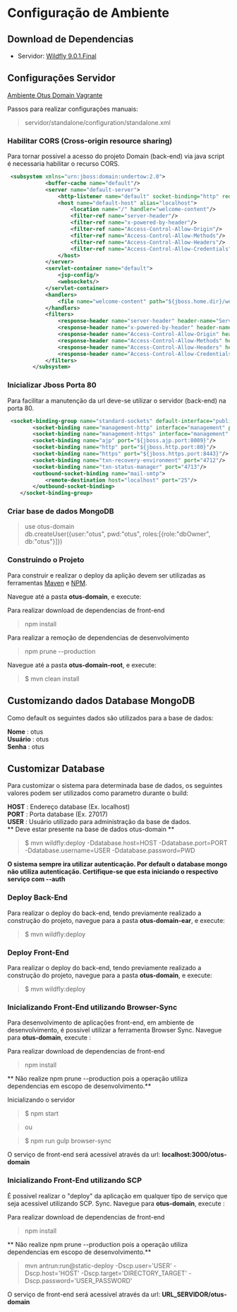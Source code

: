 # Configuração de Ambiente
## Download de Dependencias

- Servidor: [Wildfly 9.0.1.Final](https://www.mongodb.com/download-center#community)

## Configurações Servidor
[Ambiente Otus Domain Vagrante](https://github.com/ccem-dev/otus-domain-api-vagrant/blob/master/README.md)

Passos para realizar configurações manuais:

> servidor/standalone/configuration/standalone.xml

### Habilitar CORS (Cross-origin resource sharing) 
Para tornar possivel a acesso do projeto Domain (back-end) via java script é necessaria habilitar o recurso CORS.

``` xml
 <subsystem xmlns="urn:jboss:domain:undertow:2.0">
            <buffer-cache name="default"/>
            <server name="default-server">
                <http-listener name="default" socket-binding="http" redirect-socket="https"/>
                <host name="default-host" alias="localhost">
                    <location name="/" handler="welcome-content"/>
                    <filter-ref name="server-header"/>
                    <filter-ref name="x-powered-by-header"/>
                    <filter-ref name="Access-Control-Allow-Origin"/>
                    <filter-ref name="Access-Control-Allow-Methods"/>
                    <filter-ref name="Access-Control-Allow-Headers"/>
                    <filter-ref name="Access-Control-Allow-Credentials"/>
                </host>
            </server>
            <servlet-container name="default">
                <jsp-config/>
                <websockets/>
            </servlet-container>
            <handlers>
                <file name="welcome-content" path="${jboss.home.dir}/welcome-content"/>
            </handlers>
            <filters>
                <response-header name="server-header" header-name="Server" header-value="WildFly/9"/>
                <response-header name="x-powered-by-header" header-name="X-Powered-By" header-value="Undertow/1"/>
                <response-header name="Access-Control-Allow-Origin" header-name="Access-Control-Allow-Origin" header-value="*"/>
                <response-header name="Access-Control-Allow-Methods" header-name="Access-Control-Allow-Methods" header-value="*"/>
                <response-header name="Access-Control-Allow-Headers" header-name="Access-Control-Allow-Headers" header-value="Content-Type, Authorization"/>
                <response-header name="Access-Control-Allow-Credentials" header-name="Access-Control-Allow-Credentials" header-value="true"/>
            </filters>
        </subsystem>
```

### Inicializar Jboss Porta 80
Para facilitar a manutenção da url deve-se utilizar o servidor (back-end) na porta 80.

``` xml
 <socket-binding-group name="standard-sockets" default-interface="public" port-offset="${jboss.socket.binding.port-offset:0}">
        <socket-binding name="management-http" interface="management" port="${jboss.management.http.port:9990}"/>
        <socket-binding name="management-https" interface="management" port="${jboss.management.https.port:9993}"/>
        <socket-binding name="ajp" port="${jboss.ajp.port:8009}"/>
        <socket-binding name="http" port="${jboss.http.port:80}"/>
        <socket-binding name="https" port="${jboss.https.port:8443}"/>
        <socket-binding name="txn-recovery-environment" port="4712"/>
        <socket-binding name="txn-status-manager" port="4713"/>
        <outbound-socket-binding name="mail-smtp">
            <remote-destination host="localhost" port="25"/>
        </outbound-socket-binding>
    </socket-binding-group>
```

### Criar base de dados MongoDB

> use otus-domain <br>
> db.createUser({user:"otus", pwd:"otus", roles:[{role:"dbOwner", db:"otus"}]}) <br>

### Construindo o Projeto
Para construir e realizar o deploy da aplição devem ser utilizadas as ferramentas [Maven](https://maven.apache.org/) e [NPM](https://www.npmjs.com/).

Navegue até a pasta **otus-domain**, e execute:

Para realizar download de dependencias de front-end
> npm install

Para realizar a remoção de dependencias de desenvolvimento
> npm prune --production

Navegue até a pasta **otus-domain-root**, e execute:

> $ mvn clean install 

## Customizando dados Database MongoDB
Como default os seguintes dados são utilizados para a base de dados:

**Nome**    : otus <br>
**Usuário** : otus <br>
**Senha**   : otus <br>

## Customizar Database
Para customizar o sistema para determinada base de dados, os seguintes valores podem
ser utilizados como parametro durante o build:

**HOST** : Endereço database (Ex. localhost)<br>
**PORT** : Porta database (Ex. 27017)<br>
**USER** : Usuário utilizado para administração da base de dados. <br>
** Deve estar presente na base de dados otus-domain **

> $ mvn wildfly:deploy -Ddatabase.host=HOST -Ddatabase.port=PORT -Ddatabase.username=USER -Ddatabase.password=PWD

**O sistema sempre ira utilizar autenticação. Por default o database mongo não utiliza autenticação.
Certifique-se que esta iniciando o respectivo serviço com --auth**

### Deploy Back-End
Para realizar o deploy do back-end, tendo previamente realizado a construção do projeto, navegue para a pasta **otus-domain-ear**, e execute:

> $ mvn wildfly:deploy

### Deploy Front-End
Para realizar o deploy do back-end, tendo previamente realizado a construção do projeto, navegue para a pasta **otus-domain**, e execute:

> $ mvn wildfly:deploy

### Inicializando Front-End utilizando Browser-Sync
Para desenvolvimento de aplicações front-end, em ambiente de desenvolvimento, é possivel utilizar a ferramenta Browser Sync. Navegue para **otus-domain**, execute :

Para realizar download de dependencias de front-end
> npm install

** Não realize npm prune --production pois a operação utiliza dependencias em escopo de desenvolvimento.**

Inicializando o servidor
> $ npm start

> ou

> $ npm run gulp browser-sync

O serviço de front-end será acessivel através da url: **localhost:3000/otus-domain**

### Inicializando Front-End utilizando SCP
É possivel realizar o "deploy" da aplicação em qualquer tipo de serviço que seja acessivel utilizando SCP.
Sync. Navegue para **otus-domain**, execute :

Para realizar download de dependencias de front-end
> npm install

** Não realize npm prune --production pois a operação utiliza dependencias em escopo de desenvolvimento.**

> mvn antrun:run@static-deploy -Dscp.user='USER' -Dscp.host='HOST' -Dscp.target='DIRECTORY_TARGET' -Dscp.password='USER_PASSWORD'

O serviço de front-end será acessivel através da url: **URL_SERVIDOR/otus-domain**


